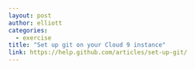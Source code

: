 ```yaml
---
layout: post
author: elliott
categories:
  - exercise
title: "Set up git on your Cloud 9 instance"
link: https://help.github.com/articles/set-up-git/
---
```

